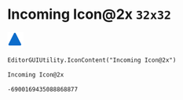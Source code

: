 # Incoming Icon@2x `32x32`
<img src="/img/Incoming%20Icon@2x.png" width=32 height=32>

``` CSharp
EditorGUIUtility.IconContent("Incoming Icon@2x")
```
```
Incoming Icon@2x
```
```
-6900169435088868877
```
